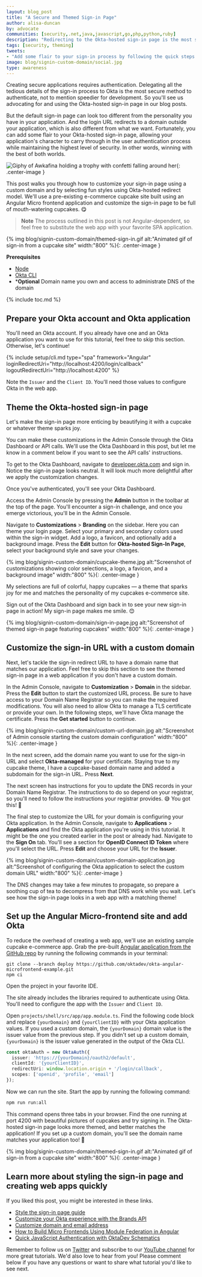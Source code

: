 ```yaml
---
layout: blog_post
title: "A Secure and Themed Sign-in Page"
author: alisa-duncan
by: advocate
communities: [security,.net,java,javascript,go,php,python,ruby]
description: "Redirecting to the Okta-hosted sign-in page is the most secure way to authenticate users in your application. But the default configuration yield a very neutral sign-in page. This post walks you through customization options and setting up a custom domain so the personality of your site shines all through the user's experience."
tags: [security, theming]
tweets:
- "Add some flair to your sign-in process by following the quick steps in this post!"
image: blog/signin-custom-domain/social.jpg
type: awareness
---
```


Creating secure applications requires authentication. Delegating all the tedious details of the sign-in process to Okta is the most secure method to authenticate, not to mention speedier for development. So you'll see us advocating for and using the Okta-hosted sign-in page in our blog posts.

But the default sign-in page can look too different from the personality you have in your application. And the login URL redirects to a domain outside your application, which is also different from what we want. Fortunately, you can add some flair to your Okta-hosted sign-in page, allowing your application's character to carry through in the user authentication process while maintaining the highest level of security. In other words, winning with the best of both worlds.

![Giphy of Awkafina holding a trophy with confetti falling around her](https://media.giphy.com/media/26u4cqiYI30juCOGY/giphy.gif){: .center-image }

This post walks you through how to customize your sign-in page using a custom domain and by selecting fun styles using Okta-hosted redirect model. We'll use a pre-existing e-commerce cupcake site built using an Angular Micro frontend application and customize the sign-in page to be full of mouth-watering cupcakes. 😋

> **Note**
The process outlined in this post is not Angular-dependent, so feel free to substitute the web app with your favorite SPA application.

{% img blog/signin-custom-domain/themed-sign-in.gif alt:"Animated gif of sign-in from a cupcake site" width:"800" %}{: .center-image }

**Prerequisites**
- [Node](https://nodejs.org/)
- [Okta CLI](https://cli.okta.com)
- ***Optional** Domain name you own and access to administrate DNS of the domain

{% include toc.md %}

## Prepare your Okta account and Okta application
You'll need an Okta account. If you already have one and an Okta application you want to use for this tutorial, feel free to skip this section. Otherwise, let's continue!

{% include setup/cli.md type="spa" framework="Angular" loginRedirectUri="http://localhost:4200/login/callback" logoutRedirectUri="http://localhost:4200" %}

Note the `Issuer` and the `Client ID`. You'll need those values to configure Okta in the web app.

## Theme the Okta-hosted sign-in page
Let's make the sign-in page more enticing by beautifying it with a cupcake or whatever theme sparks joy.

You can make these customizations in the Admin Console through the Okta Dashboard or API calls. We'll use the Okta Dashboard in this post, but let me know in a comment below if you want to see the API calls' instructions.

To get to the Okta Dashboard, navigate to [developer.okta.com](https://developer.okta.com) and sign in. Notice the sign-in page looks neutral. It will look much more delightful after we apply the customization changes.

Once you've authenticated, you'll see your Okta Dashboard.

Access the Admin Console by pressing the **Admin** button in the toolbar at the top of the page. You'll encounter a sign-in challenge, and once you emerge victorious, you'll be in the Admin Console.

Navigate to **Customizations** > **Branding** on the sidebar. Here you can theme your login page. Select your primary and secondary colors used within the sign-in widget. Add a logo, a favicon, and optionally add a background image. Press the **Edit** button for **Okta-hosted Sign-In Page**, select your background style and save your changes. 

{% img blog/signin-custom-domain/cupcake-theme.jpg alt:"Screenshot of customizations showing color selections, a logo, a favicon, and a background image" width:"800" %}{: .center-image }

My selections are full of colorful, happy cupcakes — a theme that sparks joy for me and matches the personality of my cupcakes e-commerce site.

Sign out of the Okta Dashboard and sign back in to see your new sign-in page in action! My sign-in page makes me smile. 😊

{% img blog/signin-custom-domain/sign-in-page.jpg alt:"Screenshot of themed sign-in page featuring cupcakes" width:"800" %}{: .center-image }

## Customize the sign-in URL with a custom domain

Next, let's tackle the sign-in redirect URL to have a domain name that matches our application. Feel free to skip this section to see the themed sign-in page in a web application if you don't have a custom domain.

In the Admin Console, navigate to **Customization** > **Domain** in the sidebar. Press the **Edit** button to start the customized URL process. Be sure to have access to your Domain Name Registrar so you can make the required modifications. You will also need to allow Okta to manage a TLS certificate or provide your own. In the following steps, we'll have Okta manage the certificate. Press the **Get started** button to continue.

{% img blog/signin-custom-domain/custom-url-domain.jpg alt:"Screenshot of Admin console starting the custom domain configuration" width:"800" %}{: .center-image }

In the next screen, add the domain name you want to use for the sign-in URL and select **Okta-managed** for your certificate. Staying true to my cupcake theme, I have a cupcake-based domain name and added a subdomain for the sign-in URL. Press **Next**.

The next screen has instructions for you to update the DNS records in your Domain Name Registrar. The instructions to do so depend on your registrar, so you'll need to follow the instructions your registrar provides. 😅 You got this! 💪

The final step to customize the URL for your domain is configuring your Okta application. In the Admin Console, navigate to **Applications** > **Applications** and find the Okta application you're using in this tutorial. It might be the one you created earlier in the post or already had. Navigate to the **Sign On** tab. You'll see a section for **OpenID Connect ID Token** where you'll select the URL. Press **Edit** and choose your URL for the **Issuer**.

{% img blog/signin-custom-domain/custom-domain-application.jpg alt:"Screenshot of configuring the Okta application to select the custom domain URL" width:"800" %}{: .center-image }

The DNS changes may take a few minutes to propagate, so prepare a soothing cup of tea to decompress from that DNS work while you wait. Let's see how the sign-in page looks in a web app with a matching theme!

## Set up the Angular Micro-frontend site and add Okta
To reduce the overhead of creating a web app, we'll use an existing sample cupcake e-commerce app. Grab the pre-built [Angular application from the GitHub repo](https://github.com/oktadev/okta-angular-microfrontend-example/tree/deploy) by running the following commands in your terminal:

```shell
git clone --branch deploy https://github.com/oktadev/okta-angular-microfrontend-example.git
npm ci
```

Open the project in your favorite IDE.

The site already includes the libraries required to authenticate using Okta. You'll need to configure the app with the `Issuer` and `Client ID`. 

Open `projects/shell/src/app/app.module.ts`. Find the following code block and replace `{yourDomain}` and `{yourClientID}` with your Okta application values. If you used a custom domain, the `{yourDomain}` domain value is the issuer value from the previous step. If you didn't set up a custom domain, `{yourDomain}` is the issuer value generated in the output of the Okta CLI.

```ts
const oktaAuth = new OktaAuth({
  issuer: 'https://{yourDomain}/oauth2/default',
  clientId: '{yourClientID}',
  redirectUri: window.location.origin + '/login/callback',
  scopes: ['openid', 'profile', 'email']
});
```

Now we can run the site. Start the app by running the following command:

```sh
npm run run:all
```

This command opens three tabs in your browser. Find the one running at port 4200 with beautiful pictures of cupcakes and try signing in. The Okta-hosted sign-in page looks more themed, and better matches the application! If you set up a custom domain, you'll see the domain name matches your application too! 🧁

{% img blog/signin-custom-domain/themed-sign-in.gif alt:"Animated gif of sign-in from a cupcake site" width:"800" %}{: .center-image }

## Learn more about styling the sign-in page and creating web apps quickly

If you liked this post, you might be interested in these links.
* [Style the sign-in page guide](https://developer.okta.com/docs/guides/custom-widget/main/)
* [Customize your Okta experience with the Brands API](https://developer.okta.com/docs/guides/customize-themes/)
* [Customize domain and email address](https://developer.okta.com/docs/guides/custom-url-domain/main/)
* [How to Build Micro Frontends Using Module Federation in Angular](/blog/2022/05/17/angular-microfrontend-auth)
* [Quick JavaScript Authentication with OktaDev Schematics](/blog/2022/10/14/quick-javascript-authentication)

Remember to follow us on [Twitter](https://twitter.com/oktadev) and subscribe to our [YouTube channel](https://www.youtube.com/c/OktaDev/) for more great tutorials. We'd also love to hear from you! Please comment below if you have any questions or want to share what tutorial you'd like to see next.
